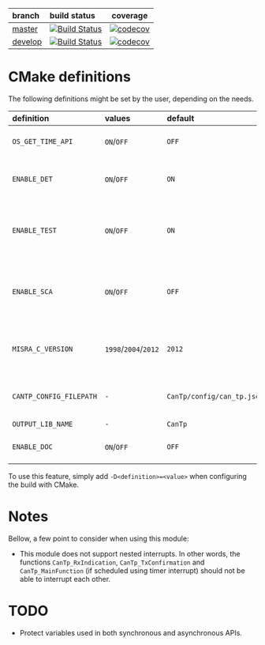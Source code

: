 | branch                                                 | build status                                                                                               | coverage                                                                                                                         |
|:-------------------------------------------------------|:-----------------------------------------------------------------------------------------------------------|----------------------------------------------------------------------------------------------------------------------------------|
| [master](https://github.com/Sauci/CanTp/tree/master)   | [![Build Status](https://travis-ci.org/Sauci/CanTp.svg?branch=master)](https://travis-ci.org/Sauci/CanTp)  | [![codecov](https://codecov.io/gh/Sauci/CanTp/branch/master/graph/badge.svg)](https://codecov.io/gh/Sauci/CanTp/branch/master)   |
| [develop](https://github.com/Sauci/CanTp/tree/develop) | [![Build Status](https://travis-ci.org/Sauci/CanTp.svg?branch=develop)](https://travis-ci.org/Sauci/CanTp) | [![codecov](https://codecov.io/gh/Sauci/CanTp/branch/develop/graph/badge.svg)](https://codecov.io/gh/Sauci/CanTp/branch/develop) |

# CMake definitions
The following definitions might be set by the user, depending on the needs.

| definition                  | values                           | default                        | description                                                                                                                                                                      |
|:----------------------------|:---------------------------------|:-------------------------------|:---------------------------------------------------------------------------------------------------------------------------------------------------------------------------------|
| ```OS_GET_TIME_API```       | ```ON```/```OFF```               | ```OFF```                      | indicates whether the OSEK API GetTime is available or not                                                                                                                       |
| ```ENABLE_DET```            | ```ON```/```OFF```               | ```ON```                       | enables/disables development error detections (see AUTOSAR [DET](https://www.autosar.org/fileadmin/user_upload/standards/classic/4-3/AUTOSAR_SWS_DefaultErrorTracer.pdf) module) |
| ```ENABLE_TEST```           | ```ON```/```OFF```               | ```ON```                       | enables/disables tests. if enabled, stubbbed headers are used, and ```CANTP_BUILD_CFFI_INTERFACE``` preprocessor definition is set to ```STD_ON```                               |
| ```ENABLE_SCA```            | ```ON```/```OFF```               | ```OFF```                      | enables/disables generation of targets related to static code analysis (should be disabled if [lint](https://www.gimpel.com) software is not available)                          |
| ```MISRA_C_VERSION```       | ```1998```/```2004```/```2012``` | ```2012```                     | specifies which version of **MISRA** should be used when performing static code analysis (only used if ```ENABLE_SCA``` is set)                                                  |
| ```CANTP_CONFIG_FILEPATH``` | ```-```                          | ```CanTp/config/can_tp.json``` | specifies which json configuration file should be used to generate the auto-generated code                                                                                       |
| ```OUTPUT_LIB_NAME```       | ```-```                          | ```CanTp```                    | specifies the library's name                                                                                                                                                     |
| ```ENABLE_DOC```            | ```ON```/```OFF```               | ```OFF```                      | enables/disables generation of [Doxygen](http://www.doxygen.nl/) documentation                                                                                                   |

To use this feature, simply add ```-D<definition>=<value>``` when configuring the build with CMake.

# Notes
Bellow, a few point to consider when using this module:
- This module does not support nested interrupts. In other words, the functions 
```CanTp_RxIndication```, ```CanTp_TxConfirmation``` and ```CanTp_MainFunction``` (if scheduled 
using timer interrupt) should not be able to interrupt each other.

# TODO
- Protect variables used in both synchronous and asynchronous APIs.
